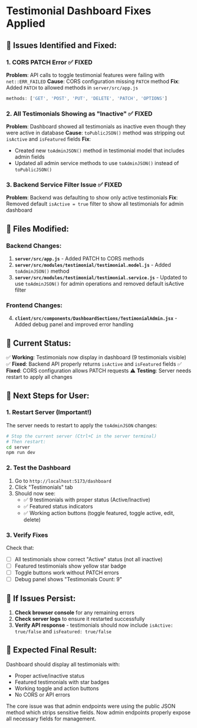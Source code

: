 # Testimonial Dashboard Fixes Applied

## 🚀 **Issues Identified and Fixed:**

### 1. **CORS PATCH Error** ✅ FIXED
**Problem**: API calls to toggle testimonial features were failing with `net::ERR_FAILED`
**Cause**: CORS configuration missing `PATCH` method
**Fix**: Added `PATCH` to allowed methods in `server/src/app.js`
```javascript
methods: ['GET', 'POST', 'PUT', 'DELETE', 'PATCH', 'OPTIONS']
```

### 2. **All Testimonials Showing as "Inactive"** ✅ FIXED
**Problem**: Dashboard showed all testimonials as inactive even though they were active in database
**Cause**: `toPublicJSON()` method was stripping out `isActive` and `isFeatured` fields
**Fix**: 
- Created new `toAdminJSON()` method in testimonial model that includes admin fields
- Updated all admin service methods to use `toAdminJSON()` instead of `toPublicJSON()`

### 3. **Backend Service Filter Issue** ✅ FIXED
**Problem**: Backend was defaulting to show only active testimonials
**Fix**: Removed default `isActive = true` filter to show all testimonials for admin dashboard

## 📁 **Files Modified:**

### Backend Changes:
1. **`server/src/app.js`** - Added PATCH to CORS methods
2. **`server/src/modules/testimonial/testimonial.model.js`** - Added `toAdminJSON()` method
3. **`server/src/modules/testimonial/testimonial.service.js`** - Updated to use `toAdminJSON()` for admin operations and removed default isActive filter

### Frontend Changes:
4. **`client/src/components/DashboardSections/TestimonialAdmin.jsx`** - Added debug panel and improved error handling

## 🔄 **Current Status:**

✅ **Working**: Testimonials now display in dashboard (9 testimonials visible)
✅ **Fixed**: Backend API properly returns `isActive` and `isFeatured` fields
✅ **Fixed**: CORS configuration allows PATCH requests
⚠️ **Testing**: Server needs restart to apply all changes

## 🧪 **Next Steps for User:**

### 1. **Restart Server** (Important!)
The server needs to restart to apply the `toAdminJSON` changes:
```bash
# Stop the current server (Ctrl+C in the server terminal)
# Then restart:
cd server
npm run dev
```

### 2. **Test the Dashboard**
1. Go to `http://localhost:5173/dashboard`
2. Click "Testimonials" tab
3. Should now see:
   - ✅ 9 testimonials with proper status (Active/Inactive)
   - ✅ Featured status indicators
   - ✅ Working action buttons (toggle featured, toggle active, edit, delete)

### 3. **Verify Fixes**
Check that:
- [ ] All testimonials show correct "Active" status (not all inactive)
- [ ] Featured testimonials show yellow star badge
- [ ] Toggle buttons work without PATCH errors
- [ ] Debug panel shows "Testimonials Count: 9"

## 🐛 **If Issues Persist:**

1. **Check browser console** for any remaining errors
2. **Check server logs** to ensure it restarted successfully
3. **Verify API response** - testimonials should now include `isActive: true/false` and `isFeatured: true/false`

## 🎯 **Expected Final Result:**
Dashboard should display all testimonials with:
- Proper active/inactive status
- Featured testimonials with star badges  
- Working toggle and action buttons
- No CORS or API errors

The core issue was that admin endpoints were using the public JSON method which strips sensitive fields. Now admin endpoints properly expose all necessary fields for management.
